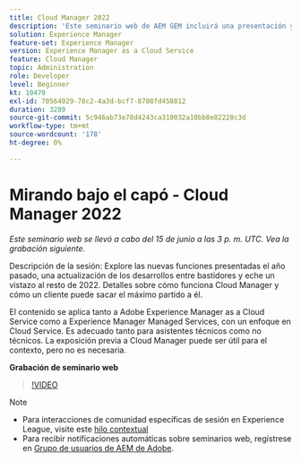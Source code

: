 ```yaml
---
title: Cloud Manager 2022
description: 'Este seminario web de AEM GEM incluirá una presentación y una demostración sobre lo siguiente: Explore las nuevas funciones presentadas el año pasado, una actualización de las ... (las descripciones deben tener entre 60 y 160 caracteres).'
solution: Experience Manager
feature-set: Experience Manager
version: Experience Manager as a Cloud Service
feature: Cloud Manager
topic: Administration
role: Developer
level: Beginner
kt: 10470
exl-id: 70564929-78c2-4a3d-bcf7-8708fd458812
duration: 3289
source-git-commit: 5c946ab73e78d4243ca310032a10bb8e82228c3d
workflow-type: tm+mt
source-wordcount: '178'
ht-degree: 0%

---
```


# Mirando bajo el capó - Cloud Manager 2022

*Este seminario web se llevó a cabo del 15 de junio a las 3 p. m. UTC. Vea la grabación siguiente.*

Descripción de la sesión:
Explore las nuevas funciones presentadas el año pasado, una actualización de los desarrollos entre bastidores y eche un vistazo al resto de 2022. Detalles sobre cómo funciona Cloud Manager y cómo un cliente puede sacar el máximo partido a él.

El contenido se aplica tanto a Adobe Experience Manager as a Cloud Service como a Experience Manager Managed Services, con un enfoque en Cloud Service. Es adecuado tanto para asistentes técnicos como no técnicos. La exposición previa a Cloud Manager puede ser útil para el contexto, pero no es necesaria.

**Grabación de seminario web**

>[!VIDEO](https://video.tv.adobe.com/v/343876)

>[!NOTE]
>
>* Para interacciones de comunidad específicas de sesión en Experience League, visite este [hilo contextual](https://adobe.ly/3O0rdzd)
>* Para recibir notificaciones automáticas sobre seminarios web, regístrese en [Grupo de usuarios de AEM de Adobe](https://aem-augs.adobe.com/).
